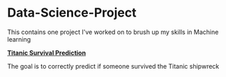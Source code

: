 # Data-Science-Project

This contains one project I've worked on to brush up my skills in Machine learning

**[Titanic Survival Prediction](https://github.com/Simi-Solola/Data-Science-Projects/blob/main/Titanic%20Project.ipynb)**

The goal is to correctly predict if someone survived the Titanic shipwreck
